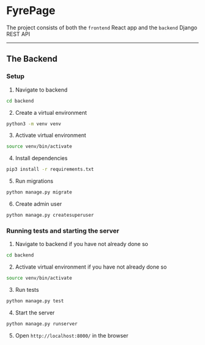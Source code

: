 # FyrePage

The project consists of both the `frontend` React app and the `backend` Django REST API 

---

## The Backend

### Setup

1. Navigate to backend
```bash
cd backend
```

2. Create a virtual environment
```bash
python3 -m venv venv
```

3. Activate virtual environment
```bash
source venv/bin/activate
```

4. Install dependencies
```bash
pip3 install -r requirements.txt
```

5. Run migrations
```bash
python manage.py migrate
```

6. Create admin user
```bash
python manage.py createsuperuser
```

### Running tests and starting the server

1. Navigate to backend if you have not already done so
```bash
cd backend
```

2. Activate virtual environment if you have not already done so
```bash
source venv/bin/activate
```

3. Run tests 
```bash
python manage.py test
```

4. Start the server
```bash
python manage.py runserver
```

5. Open `http://localhost:8000/` in the browser